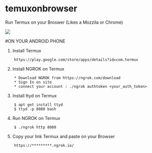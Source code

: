 # temuxonbrowser
Run Termux on your Broswer (Likes a Mozzila or Chrome)

![](https://github.com/setowibowo82/temuxonbrowser/blob/main/SC.jpg)

#ON YOUR ANDROID PHONE
1. Install Termux
```
    https://play.google.com/store/apps/details?id=com.termux
```
2. Install NGROK on Termux
```
    * Download NGROK from https://ngrok.com/download
    * Sign In on site
    * connect your account : ./ngrok authtoken <your_auth_token>
```
3. Install ttyd on Termux
```
    $ apt get install ttyd
    $ ttyd -p 8080 bash
```
4. Run NGROK on Termux
```
    $ ./ngrok http 8080
```
5. Copy your link Termux and paste on your Browser
```
    https://*********.ngrok.io/
```

